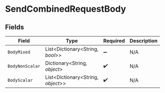 # SendCombinedRequestBody


## Fields

| Field                              | Type                               | Required                           | Description                        |
| ---------------------------------- | ---------------------------------- | ---------------------------------- | ---------------------------------- |
| `BodyMixed`                        | List<Dictionary<String, *bool*>>   | :heavy_minus_sign:                 | N/A                                |
| `BodyNonScalar`                    | Dictionary<String, *object*>       | :heavy_check_mark:                 | N/A                                |
| `BodyScalar`                       | List<Dictionary<String, *object*>> | :heavy_check_mark:                 | N/A                                |
